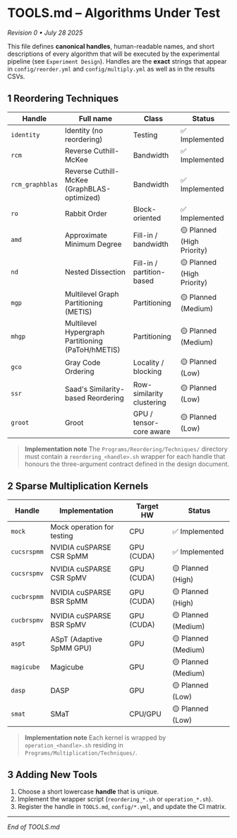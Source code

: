 # TOOLS.md – Algorithms Under Test

*Revision 0 • July 28 2025*

This file defines **canonical handles**, human-readable names, and short descriptions of every algorithm that will be executed by the experimental pipeline (see `Experiment Design`). Handles are the **exact** strings that appear in `config/reorder.yml` and `config/multiply.yml` as well as in the results CSVs.

## 1 Reordering Techniques

| Handle      | Full name                                         | Class                     | Status                    |
| ---------- | ------------------------------------------------- | ------------------------- | ------------------------- |
| `identity` | Identity (no reordering)                          | Testing                   | ✅ Implemented            |
| `rcm`      | Reverse Cuthill-McKee                             | Bandwidth                 | ✅ Implemented            |
| `rcm_graphblas` | Reverse Cuthill-McKee (GraphBLAS-optimized)     | Bandwidth                 | ✅ Implemented            |
| `ro`       | Rabbit Order                                      | Block-oriented            | ✅ Implemented            |
| `amd`      | Approximate Minimum Degree                        | Fill-in / bandwidth       | 🟡 Planned (High Priority) |
| `nd`       | Nested Dissection                                 | Fill-in / partition-based | 🟡 Planned (High Priority) |
| `mgp`      | Multilevel Graph Partitioning (METIS)             | Partitioning              | 🟡 Planned (Medium)        |
| `mhgp`     | Multilevel Hypergraph Partitioning (PaToH/hMETIS) | Partitioning              | 🟡 Planned (Medium)        |
| `gco`      | Gray Code Ordering                                | Locality / blocking       | 🟡 Planned (Low)           |
| `ssr`      | Saad's Similarity-based Reordering                | Row-similarity clustering | 🟡 Planned (Low)           |
| `groot`    | Groot                                             | GPU / tensor-core aware   | 🟡 Planned (Low)           |

> **Implementation note** The `Programs/Reordering/Techniques/` directory must contain a `reordering_<handle>.sh` wrapper for each handle that honours the three-argument contract defined in the design document.

## 2 Sparse Multiplication Kernels

| Handle      | Implementation                      | Target HW     | Status             |
| ----------- | ----------------------------------- | ------------- | ------------------ |
| `mock`      | Mock operation for testing          | CPU           | ✅ Implemented     |
| `cucsrspmm` | NVIDIA cuSPARSE CSR SpMM            | GPU (CUDA)    | ✅ Implemented     |
| `cucsrspmv` | NVIDIA cuSPARSE CSR SpMV            | GPU (CUDA)    | 🟡 Planned (High)  |
| `cucbrspmm` | NVIDIA cuSPARSE BSR SpMM            | GPU (CUDA)    | 🟡 Planned (High)  |
| `cucbrspmv` | NVIDIA cuSPARSE BSR SpMV            | GPU (CUDA)    | 🟡 Planned (Medium)|
| `aspt`      | ASpT (Adaptive SpMM GPU)            | GPU           | 🟡 Planned (Medium)|
| `magicube`  | Magicube                            | GPU           | 🟡 Planned (Medium)|
| `dasp`      | DASP                                | GPU           | 🟡 Planned (Low)   |
| `smat`      | SMaT                                | CPU/GPU       | 🟡 Planned (Low)   |

> **Implementation note** Each kernel is wrapped by `operation_<handle>.sh` residing in `Programs/Multiplication/Techniques/`.

## 3 Adding New Tools

1. Choose a short lowercase **handle** that is unique.
2. Implement the wrapper script (`reordering_*.sh` or `operation_*.sh`).
3. Register the handle in `TOOLS.md`, `config/*.yml`, and update the CI matrix.

---

*End of TOOLS.md*